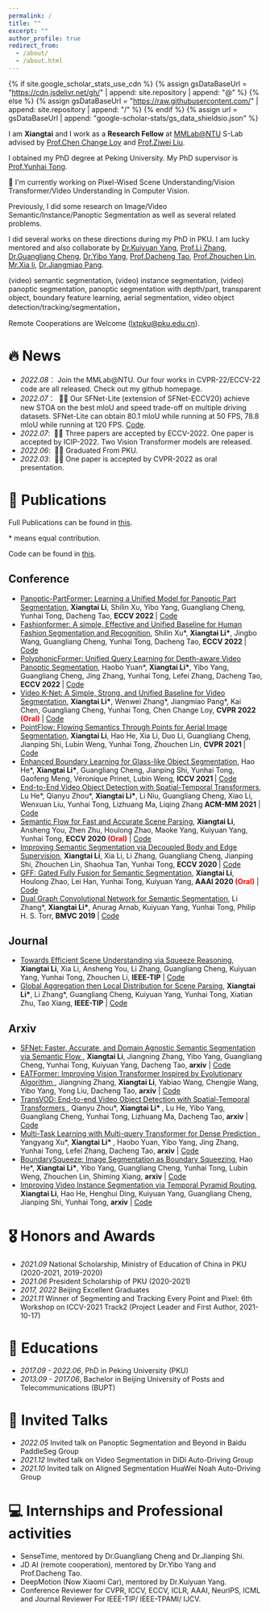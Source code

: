 ```yaml
---
permalink: /
title: ""
excerpt: ""
author_profile: true
redirect_from: 
  - /about/
  - /about.html
---
```


{% if site.google_scholar_stats_use_cdn %}
{% assign gsDataBaseUrl = "https://cdn.jsdelivr.net/gh/" | append: site.repository | append: "@" %}
{% else %}
{% assign gsDataBaseUrl = "https://raw.githubusercontent.com/" | append: site.repository | append: "/" %}
{% endif %}
{% assign url = gsDataBaseUrl | append: "google-scholar-stats/gs_data_shieldsio.json" %}

<span class='anchor' id='about-me'></span>


I am **Xiangtai** and I work as a **Research Fellow** at [MMLab@NTU](https://www.mmlab-ntu.com/) S-Lab advised by [Prof.Chen Change Loy](https://www.mmlab-ntu.com/person/ccloy/) and [Prof.Ziwei Liu](https://liuziwei7.github.io/).

I obtained my PhD degree at Peking University. My PhD supervisor is [Prof.Yunhai Tong](https://scholar.google.com/citations?user=T4gqdPkAAAAJ&hl=zh-CN).


🔭 I'm currently working on Pixel-Wised Scene Understanding/Vision Transformer/Video Understanding in Computer Vision. 
 
Previously, I did some research on Image/Video Semantic/Instance/Panoptic Segmentation as well as several related problems.

I did several works on these directions during my PhD in PKU. I am lucky mentored and also collaborate by [Dr.Kuiyuan Yang](https://scholar.google.com/citations?user=g2gAY_0AAAAJ&hl=zh-CN), [Prof.Li Zhang](http://www.robots.ox.ac.uk/~lz/), [Dr.Guangliang Cheng](https://scholar.google.com/citations?user=FToOC-wAAAAJ&hl=zh-CN), 
[Dr.Yibo Yang](https://iboing.github.io/), [Prof.Dacheng Tao](https://scholar.google.com/citations?user=RwlJNLcAAAAJ&hl=zh-CN), [Prof.Zhouchen Lin](), [Mr.Xia li](https://xialipku.github.io/), [Dr.Jiangmiao Pang](https://oceanpang.github.io/).

(video) semantic segmentation, (video) instance segmentation, (video) panoptic segmentation, panoptic segmentation with depth/part, transparent object, boundary feature learning, aerial segmentation, video object detection/tracking/segmentation，

Remote Cooperations are Welcome (lxtpku@pku.edu.cn).


# 🔥 News
- *2022.08*： Join the MMLab@NTU. Our four works in CVPR-22/ECCV-22 code are all released. Check out my github homepage.
- *2022.07*： &nbsp;🎉🎉 Our SFNet-Lite (extension of SFNet-ECCV20) achieve new STOA on the best mIoU and speed trade-off 
on multiple driving datasets. SFNet-Lite can obtain 80.1 mIoU while running at 50 FPS, 78.8 mIoU while running at 120 FPS. [Code](https://github.com/lxtGH/SFSegNets).
- *2022.07*: &nbsp;🎉🎉 Three papers are accepted by ECCV-2022. One paper is accepted by ICIP-2022. Two Vision Transformer models are released. 
- *2022.06*: &nbsp;🎉🎉 Graduated From PKU. 
- *2022.03*: &nbsp;🎉🎉 One paper is accepted by CVPR-2022 as oral presentation.  

# 📝  Publications 

Full Publications can be found in [this](https://scholar.google.com/citations?user=FL3ReD0AAAAJ&hl=zh-CN).

\* means equal contribution.

Code can be found in [this](https://github.com/lxtGH).

## Conference 

<ul>


<li><a href="https://arxiv.org/abs/2204.04655">Panoptic-PartFormer: Learning a Unified Model for Panoptic Part Segmentation</a>,  
      <strong>Xiangtai Li</strong>, Shilin Xu, Yibo Yang, Guangliang Cheng, Yunhai Tong, Dacheng Tao,
      <strong>ECCV 2022 </strong> | <a href="https://github.com/lxtGH/Panoptic-PartFormer">Code</a> </li>


<li><a href="https://arxiv.org/abs/2204.04654">Fashionformer: A simple, Effective and Unified Baseline for Human Fashion Segmentation and Recognition</a>,  
      Shilin Xu*, <strong>Xiangtai Li*</strong>, Jingbo Wang, Guangliang Cheng, Yunhai Tong, Dacheng Tao,
      <strong>ECCV 2022 </strong> | <a href="https://github.com/xushilin1/FashionFormer">Code</a> </li>


<li><a href="https://arxiv.org/abs/2112.02582">PolyphonicFormer: Unified Query Learning for Depth-aware Video Panoptic Segmentation</a>,  
    Haobo Yuan*, <strong>Xiangtai Li*</strong>, Yibo Yang, Guangliang Cheng, Jing Zhang, Yunhai Tong, Lefei Zhang, Dacheng Tao,
      <strong>ECCV 2022 </strong> | <a href="https://github.com/HarborYuan/PolyphonicFormer">Code</a> </li>


<li><a href="https://arxiv.org/abs/2204.04656">Video K-Net: A Simple, Strong, and Unified Baseline for Video Segmentation</a>,  
      <strong>Xiangtai Li*</strong>, Wenwei Zhang*, Jiangmiao Pang*, Kai Chen, Guangliang Cheng, Yunhai Tong, Chen Change Loy,
      <strong>CVPR 2022 <span style="color:red">(Oral)</span> </strong> | <a href="https://github.com/lxtGH/Video-K-Net">Code</a> </li>


<li><a href="https://arxiv.org/abs/2103.06564">PointFlow: Flowing Semantics Through Points for Aerial Image Segmentation</a>,  
      <strong>Xiangtai Li</strong>, Hao He, Xia Li, Duo Li, Guangliang Cheng, Jianping Shi, Lubin Weng, Yunhai Tong, Zhouchen Lin,
      <strong>CVPR 2021 </strong> | <a href="https: //github.com/lxtGH/PFSegNets">Code</a> </li>

<li><a href="https://arxiv.org/abs/2103.15734">Enhanced Boundary Learning for Glass-like Object Segmentation</a>,  
      Hao He*, <strong>Xiangtai Li*</strong>, Guangliang Cheng, Jianping Shi, Yunhai Tong, Gaofeng Meng, Véronique Prinet, Lubin Weng,
      <strong>ICCV 2021 </strong> | <a href="https://github.com/hehao13/EBLNet">Code</a> </li>

<li><a href="https://arxiv.org/abs/2105.10920">End-to-End Video Object Detection with Spatial-Temporal Transformers</a>,  
      Lu He*, Qianyu Zhou*, <strong>Xiangtai Li*</strong>, Li Niu, Guangliang Cheng, Xiao Li, Wenxuan Liu, Yunhai Tong, Lizhuang Ma, Liqing Zhang
      <strong>ACM-MM 2021</strong> | <a href="https://github.com/SJTU-LuHe/TransVOD">Code</a> </li>

<li><a href="https://arxiv.org/abs/2002.10120">Semantic Flow for Fast and Accurate Scene Parsing</a>,  
      <strong>Xiangtai Li</strong>, Ansheng You, Zhen Zhu, Houlong Zhao, Maoke Yang, Kuiyuan Yang, Yunhai Tong,
      <strong>ECCV 2020 <span style="color:red">(Oral)</span></strong> | <a href="https://github.com/lxtGH/SFSegNets">Code</a> </li>

<li><a href="https://arxiv.org/abs/2007.10035">Improving Semantic Segmentation via Decoupled Body and Edge Supervision</a>,  
      <strong>Xiangtai Li</strong>, Xia Li, Li Zhang, Guangliang Cheng, Jianping Shi, Zhouchen Lin, Shaohua Tan, Yunhai Tong,
      <strong>ECCV 2020 </strong> | <a href="https://github.com/lxtGH/DecoupleSegNets">Code</a> </li>

<li><a href="https://arxiv.org/abs/1904.01803">GFF: Gated Fully Fusion for Semantic Segmentation</a>,  
      <strong>Xiangtai Li</strong>, Houlong Zhao, Lei Han, Yunhai Tong, Kuiyuan Yang,
      <strong>AAAI 2020 <span style="color:red">(Oral)</span></strong> | <a href="https://github.com/lxtGH/DecoupleSegNets">Code</a> </li>

<li><a href="https://arxiv.org/abs/1909.06121">Dual Graph Convolutional Network for Semantic Segmentation</a>,  
      Li Zhang*, <strong>Xiangtai Li*</strong>, Anurag Arnab, Kuiyuan Yang, Yunhai Tong, Philip H. S. Torr,
      <strong>BMVC 2019 </strong> | <a href="https://github.com/lxtGH/GALD-DGCNet">Code</a> </li>

</ul>


## Journal

<ul>


<li><a href="https://arxiv.org/abs/2011.03308">Towards Efficient Scene Understanding via Squeeze Reasoning</a>,  
      <strong>Xiangtai Li</strong>, Xia Li, Ansheng You, Li Zhang, Guangliang Cheng, Kuiyuan Yang, Yunhai Tong, Zhouchen Li,
      <strong>IEEE-TIP</strong> | <a href="https://github.com/lxtGH/SFSegNets">Code</a> </li>


<li><a href="https://arxiv.org/abs/2107.13154">Global Aggregation then Local Distribution for Scene Parsing</a>,  
      <strong>Xiangtai Li*</strong>, Li Zhang*, Guangliang Cheng, Kuiyuan Yang, Yunhai Tong, Xiatian Zhu, Tao Xiang, 
      <strong>IEEE-TIP</strong> | <a href="https://github.com/lxtGH/GALD-DGCNet">Code</a> </li>

</ul>

## Arxiv

<ul>

<li><a href="https://arxiv.org/abs/2206.09325"> SFNet: Faster, Accurate, and Domain Agnostic Semantic Segmentation via Semantic Flow </a>, 
      <strong>Xiangtai Li</strong>, Jiangning Zhang, Yibo Yang, Guangliang Cheng, Yunhai Tong, Kuiyuan Yang, Dacheng Tao,
      <strong>arxiv</strong> | <a href="https://github.com/lxtGH/SFSegNets">Code</a> </li>

<li><a href="https://arxiv.org/abs/2206.09325"> EATFormer: Improving Vision Transformer Inspired by Evolutionary Algorithm </a>,  
     Jiangning Zhang, <strong>Xiangtai Li</strong>, Yabiao Wang, Chengjie Wang, Yibo Yang, Yong Liu, Dacheng Tao,
      <strong>arxiv</strong> | <a href="https://https://github.com/zhangzjn/EATFormer">Code</a> </li>

<li><a href="https://arxiv.org/abs/2201.05047"> TransVOD: End-to-end Video Object Detection with Spatial-Temporal Transformers </a>,  
    Qianyu Zhou*,  <strong> Xiangtai Li* </strong>, Lu He, Yibo Yang, Guangliang Cheng, Yunhai Tong, Lizhuang Ma, Dacheng Tao,
      <strong>arxiv</strong> | <a href="https://github.com/SJTU-LuHe/TransVOD">Code</a> </li>


<li><a href="https://arxiv.org/abs/2205.14354"> Multi-Task Learning with Multi-query Transformer for Dense Prediction </a>,  
    Yangyang Xu*,  <strong> Xiangtai Li* </strong>, Haobo Yuan, Yibo Yang, Jing Zhang, Yunhai Tong, Lefei Zhang, Dacheng Tao,
      <strong>arxiv</strong> | <a href="">Code</a> </li>

<li><a href="https://arxiv.org/abs/2105.11668">BoundarySqueeze: Image Segmentation as Boundary Squeezing</a>,  
     Hao He*, <strong>Xiangtai Li*</strong>, Yibo Yang, Guangliang Cheng, Yunhai Tong, Lubin Weng, Zhouchen Lin, Shiming Xiang,
      <strong>arxiv</strong> | <a href="https://github.com/lxtGH/BSSeg">Code</a> </li>


<li><a href="https://arxiv.org/abs/2107.13155">Improving Video Instance Segmentation via Temporal Pyramid Routing</a>,  
      <strong>Xiangtai Li</strong>, Hao He, Henghui Ding, Kuiyuan Yang, Guangliang Cheng, Jianping Shi, Yunhai Tong, 
      <strong>arxiv</strong> | <a href="https://github.com/lxtGH/TemporalPyramidRouting">Code</a> </li>


</ul>

# 🎖 Honors and Awards
- *2021.09* National Scholarship, Ministry of Education of China in PKU (2020-2021, 2019-2020)
- *2021.06* President Scholarship of PKU (2020-2021)
- *2017, 2022* Beijing Excellent Graduates
- *2021.11* Winner of Segmenting and Tracking Every Point and Pixel: 6th Workshop on ICCV-2021 Track2 (Project Leader and First Author, 2021-10-17) 

# 📖 Educations
- *2017.09 - 2022.06*, PhD in Peking University (PKU)
- *2013.09 - 2017.06*, Bachelor in Beijing University of Posts and Telecommunications (BUPT)

# 💬 Invited Talks
- *2022.05* Invited talk on Panoptic Segmentation and Beyond in Baidu PaddleSeg Group
- *2021.12* Invited talk on Video Segmentation in DiDi Auto-Driving Group
- *2021.10* Invited talk on Aligned Segmentation HuaWei Noah Auto-Driving Group


# 💻 Internships and Professional activities
- SenseTime, mentored by Dr.Guangliang Cheng and Dr.Jianping Shi.
- JD AI (remote cooperation), mentored by Dr.Yibo Yang and Prof.Dacheng Tao.
- DeepMotion (Now Xiaomi Car), mentored by Dr.Kuiyuan Yang. 
- Conference Reviewer for CVPR, ICCV, ECCV, ICLR, AAAI, NeurIPS, ICML and Journal Reviewer For IEEE-TIP/ IEEE-TPAMI/ IJCV.